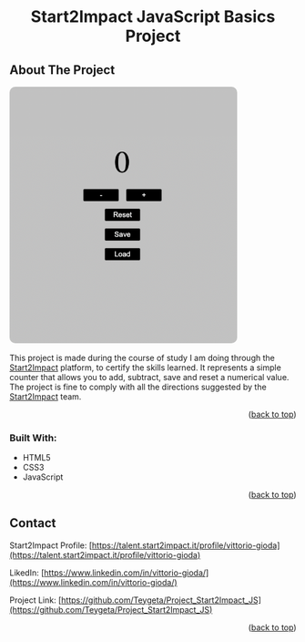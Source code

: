   <h1 align="center">Start2Impact JavaScript Basics Project</h1>

<!-- ABOUT THE PROJECT -->
## About The Project

<img src="./img/App_Screen.png" width="400" style="border-radius: 10px" alt="App_screen"/>

This project is made during the course of study I am doing through the [Start2Impact](https://www.start2impact.it/) platform, to certify the skills learned.
It represents a simple counter that allows you to add, subtract, save and reset a numerical value.
The project is fine to comply with all the directions suggested by the [Start2Impact](https://www.start2impact.it/) team.

<p align="right">(<a href="#readme-top">back to top</a>)</p>



### Built With:

* HTML5
* CSS3
* JavaScript

<p align="right">(<a href="#readme-top">back to top</a>)</p>



<!-- CONTACT -->
## Contact

Start2Impact Profile: [https://talent.start2impact.it/profile/vittorio-gioda](https://talent.start2impact.it/profile/vittorio-gioda)

LikedIn: [https://www.linkedin.com/in/vittorio-gioda/](https://www.linkedin.com/in/vittorio-gioda/)

Project Link: [https://github.com/Teygeta/Project_Start2Impact_JS](https://github.com/Teygeta/Project_Start2Impact_JS)

<p align="right">(<a href="#readme-top">back to top</a>)</p>


